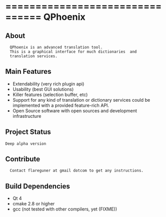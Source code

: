 ================================
QPhoenix
================================



About
--------------------

      QPhoenix is an advanced translation tool.
      This is a graphical interface for much dictionaries  and 
      translation services. 
      

      
Main Features
--------------------

  - Extendability (very rich plugin api)
  - Usability (best GUI solutions)
  - Killer features (selection buffer, etc)
  - Support for any kind of translation or dictionary services could be implemented with a provided feature-rich API.
  - Open Source software with open sources and development infrastructure


Project Status
--------------------

	Deep alpha version

	
Contribute
--------------------

      Contact flareguner at gmail dotcom to get any instructions.

      
Build Dependencies
--------------------

  - Qt 4
  - cmake 2.8 or higher
  - gcc (not tested with other compilers, yet (FIXME))
      
